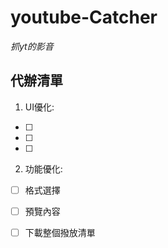 # youtube-Catcher
*抓yt的影音*

## 代辦清單
1. UI優化:
- [ ] 
- [ ]
- [ ]
2. 功能優化: 
- [ ] 格式選擇
- [ ] 預覽內容
- [ ] 下載整個撥放清單

